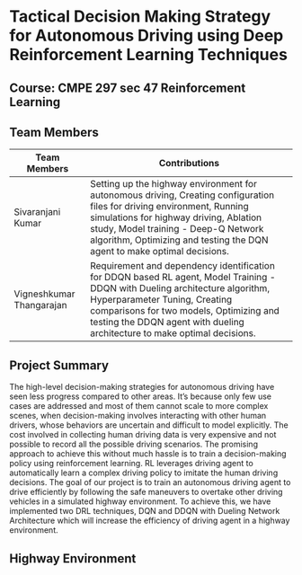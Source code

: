 # Tactical Decision Making Strategy for Autonomous Driving using Deep Reinforcement Learning Techniques

## Course: CMPE 297 sec 47 Reinforcement Learning

## Team Members

Team Members | Contributions | 
--- | --- |
Sivaranjani Kumar |  Setting up the highway environment for autonomous driving, Creating configuration files for driving environment, Running simulations for highway driving, Ablation study, Model training - Deep-Q Network algorithm, Optimizing and testing the DQN agent to make optimal decisions.    |
Vigneshkumar Thangarajan |  Requirement and dependency identification for DDQN based RL agent, Model Training - DDQN with Dueling architecture algorithm, Hyperparameter Tuning, Creating comparisons for two models, Optimizing and testing the DDQN agent with dueling architecture to make optimal decisions.    |

## Project Summary

The high-level decision-making strategies for autonomous driving have seen less progress compared to other areas. It’s because only few use cases are addressed and most of them cannot scale to more complex scenes, when decision-making involves interacting with other human drivers, whose behaviors are uncertain and difficult to model explicitly.  The cost involved in collecting human driving data is very expensive and not possible to record all the possible driving scenarios. The promising approach to achieve this without much hassle is to train a decision-making policy using reinforcement learning. RL leverages driving agent to automatically learn a complex driving policy to imitate the human driving decisions. The goal of our project is to train an autonomous driving agent to drive efficiently by following the safe maneuvers to overtake other driving vehicles in a simulated highway environment. To achieve this, we have implemented two DRL techniques, DQN and DDQN with Dueling Network Architecture which will increase the efficiency of driving agent in a highway environment. 

## Highway Environment








